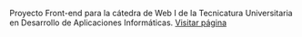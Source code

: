 Proyecto Front-end para la cátedra de Web I de la Tecnicatura Universitaria en Desarrollo de Aplicaciones Informáticas.
[Visitar página](https://silvinadelgadotridon.github.io/Front-end/index.html)
